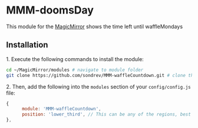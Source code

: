 # MMM-doomsDay

This module for the [MagicMirror](https://github.com/MichMich/MagicMirror) shows the time left until waffleMondays

## Installation

  1\. Execute the following commands to install the module:

```bash
cd ~/MagicMirror/modules # navigate to module folder
git clone https://github.com/sondrev/MMM-waffleCountdown.git # clone this repository
```

  2\. Then, add the following into the `modules` section of your `config/config.js` file:

````javascript
{
      module: 'MMM-waffleCountdown',
      position: 'lower_third', // This can be any of the regions, best results in center regions
},
````
